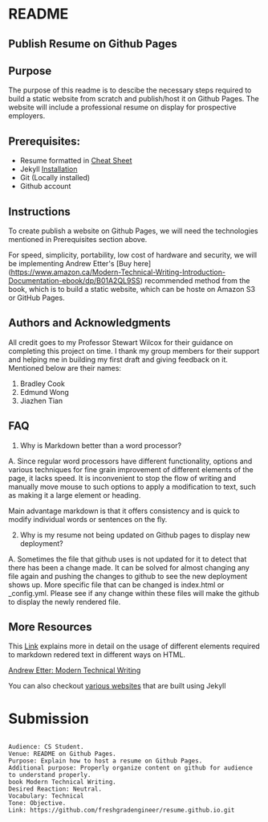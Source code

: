 # README

## Publish Resume on Github Pages


## Purpose

The purpose of this readme is to descibe the necessary steps required to build a static website from scratch and publish/host it on Github Pages. The website will include a professional resume on display for prospective employers. 

## Prerequisites:

* Resume formatted in  [Cheat Sheet](https://www.markdownguide.org/cheat-sheet)
* Jekyll [Installation](https://jekyllrb.com/docs/installation/) 
* Git (Locally installed)
* Github account


 
## Instructions


To create publish a website on Github Pages, we will need the technologies mentioned in Prerequisites section above.

For speed, simplicity, portability, low cost of hardware and security, we will be implementing Andrew Etter's [Buy here] (https://www.amazon.ca/Modern-Technical-Writing-Introduction-Documentation-ebook/dp/B01A2QL9SS) recommended method from the book, which is to build a static website, which can be hoste on Amazon S3 or GitHub Pages. 

  


## Authors and Acknowledgments

All credit goes to my Professor Stewart Wilcox for their guidance on completing this project on time. 
I thank my group members for their support and helping me in building my first draft and giving feedback on it. Mentioned below are their names:

1. Bradley Cook 
2. Edmund Wong
3. Jiazhen Tian 

## FAQ
 
1. Why is Markdown better than a word processor?
 
A. Since regular word processors have different functionality, options and various techniques for fine grain improvement of different elements of the page, it lacks speed. It is inconvenient to stop the flow of writing and manually move mouse to such options to apply a modification to text, such as making it a large element or heading. 

Main advantage markdown is that it offers consistency and is quick to modify individual words or sentences on the fly. 
 


2. Why is my resume not being updated on Github pages to display new deployment?

A. Sometimes the file that github uses is not updated for it to detect that there has been a change made. It can be solved for almost changing any file again and pushing the changes to github to see the new deployment shows up. More specific file that can be changed is index.html or _config.yml. Please see if any change within these files will make the github to display the newly rendered file. 



## More Resources
  
This [Link](https://www.markdownguide.org/basic-syntax) explains more in detail on the usage of different elements required to markdown redered text in different ways on HTML.

[Andrew Etter: Modern Technical Writing](https://www.amazon.ca/Modern-Technical-Writing-Introduction-Documentation-ebook/dp/B01A2QL9SS) 

You can also checkout [various websites](https://www.wappalyzer.com/technologies/static-site-generator/jekyll/) that are built using Jekyll 



# Submission

<code>
Audience: CS Student.   
Venue: README on Github Pages. 
Purpose: Explain how to host a resume on Github Pages.  
Additional purpose: Properly organize content on github for audience to understand properly. 
book Modern Technical Writing. 
Desired Reaction: Neutral. 
Vocabulary: Technical 
Tone: Objective. 
Link: https://github.com/freshgradengineer/resume.github.io.git

</code>
   